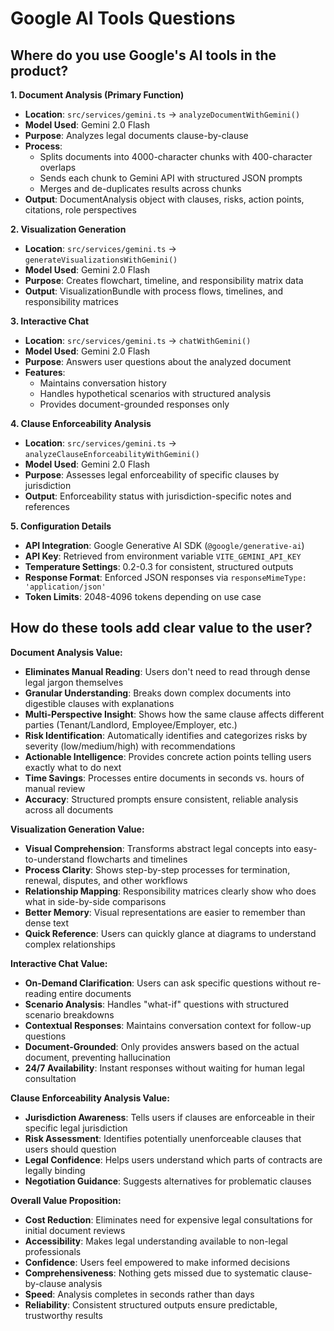 # Google AI Tools Questions

## Where do you use Google's AI tools in the product?

**1. Document Analysis (Primary Function)**
- **Location**: `src/services/gemini.ts` → `analyzeDocumentWithGemini()`
- **Model Used**: Gemini 2.0 Flash
- **Purpose**: Analyzes legal documents clause-by-clause
- **Process**: 
  - Splits documents into 4000-character chunks with 400-character overlaps
  - Sends each chunk to Gemini API with structured JSON prompts
  - Merges and de-duplicates results across chunks
- **Output**: DocumentAnalysis object with clauses, risks, action points, citations, role perspectives

**2. Visualization Generation**
- **Location**: `src/services/gemini.ts` → `generateVisualizationsWithGemini()`
- **Model Used**: Gemini 2.0 Flash
- **Purpose**: Creates flowchart, timeline, and responsibility matrix data
- **Output**: VisualizationBundle with process flows, timelines, and responsibility matrices

**3. Interactive Chat**
- **Location**: `src/services/gemini.ts` → `chatWithGemini()`
- **Model Used**: Gemini 2.0 Flash
- **Purpose**: Answers user questions about the analyzed document
- **Features**: 
  - Maintains conversation history
  - Handles hypothetical scenarios with structured analysis
  - Provides document-grounded responses only

**4. Clause Enforceability Analysis**
- **Location**: `src/services/gemini.ts` → `analyzeClauseEnforceabilityWithGemini()`
- **Model Used**: Gemini 2.0 Flash
- **Purpose**: Assesses legal enforceability of specific clauses by jurisdiction
- **Output**: Enforceability status with jurisdiction-specific notes and references

**5. Configuration Details**
- **API Integration**: Google Generative AI SDK (`@google/generative-ai`)
- **API Key**: Retrieved from environment variable `VITE_GEMINI_API_KEY`
- **Temperature Settings**: 0.2-0.3 for consistent, structured outputs
- **Response Format**: Enforced JSON responses via `responseMimeType: 'application/json'`
- **Token Limits**: 2048-4096 tokens depending on use case

## How do these tools add clear value to the user?

**Document Analysis Value:**
- **Eliminates Manual Reading**: Users don't need to read through dense legal jargon themselves
- **Granular Understanding**: Breaks down complex documents into digestible clauses with explanations
- **Multi-Perspective Insight**: Shows how the same clause affects different parties (Tenant/Landlord, Employee/Employer, etc.)
- **Risk Identification**: Automatically identifies and categorizes risks by severity (low/medium/high) with recommendations
- **Actionable Intelligence**: Provides concrete action points telling users exactly what to do next
- **Time Savings**: Processes entire documents in seconds vs. hours of manual review
- **Accuracy**: Structured prompts ensure consistent, reliable analysis across all documents

**Visualization Generation Value:**
- **Visual Comprehension**: Transforms abstract legal concepts into easy-to-understand flowcharts and timelines
- **Process Clarity**: Shows step-by-step processes for termination, renewal, disputes, and other workflows
- **Relationship Mapping**: Responsibility matrices clearly show who does what in side-by-side comparisons
- **Better Memory**: Visual representations are easier to remember than dense text
- **Quick Reference**: Users can quickly glance at diagrams to understand complex relationships

**Interactive Chat Value:**
- **On-Demand Clarification**: Users can ask specific questions without re-reading entire documents
- **Scenario Analysis**: Handles "what-if" questions with structured scenario breakdowns
- **Contextual Responses**: Maintains conversation context for follow-up questions
- **Document-Grounded**: Only provides answers based on the actual document, preventing hallucination
- **24/7 Availability**: Instant responses without waiting for human legal consultation

**Clause Enforceability Analysis Value:**
- **Jurisdiction Awareness**: Tells users if clauses are enforceable in their specific legal jurisdiction
- **Risk Assessment**: Identifies potentially unenforceable clauses that users should question
- **Legal Confidence**: Helps users understand which parts of contracts are legally binding
- **Negotiation Guidance**: Suggests alternatives for problematic clauses

**Overall Value Proposition:**
- **Cost Reduction**: Eliminates need for expensive legal consultations for initial document reviews
- **Accessibility**: Makes legal understanding available to non-legal professionals
- **Confidence**: Users feel empowered to make informed decisions
- **Comprehensiveness**: Nothing gets missed due to systematic clause-by-clause analysis
- **Speed**: Analysis completes in seconds rather than days
- **Reliability**: Consistent structured outputs ensure predictable, trustworthy results

